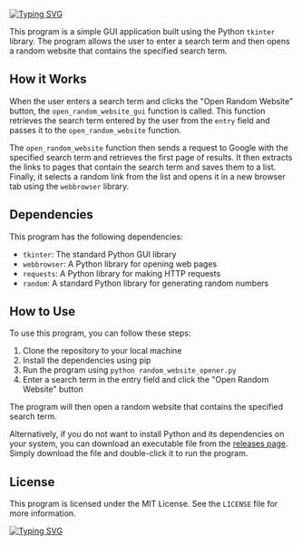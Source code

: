 [![Typing SVG](https://readme-typing-svg.demolab.com?font=Fira+Code&size=30&pause=1000&color=FF9D2B&width=900&lines=Random+Website+Opener)](https://git.io/typing-svg)

<p>This program is a simple GUI application built using the Python <code>tkinter</code> library. The program allows the user to enter a search term and then opens a random website that contains the specified search term.</p>

<h2>How it Works</h2>

<p>When the user enters a search term and clicks the "Open Random Website" button, the <code>open_random_website_gui</code> function is called. This function retrieves the search term entered by the user from the <code>entry</code> field and passes it to the <code>open_random_website</code> function.</p>

<p>The <code>open_random_website</code> function then sends a request to Google with the specified search term and retrieves the first page of results. It then extracts the links to pages that contain the search term and saves them to a list. Finally, it selects a random link from the list and opens it in a new browser tab using the <code>webbrowser</code> library.</p>

<h2>Dependencies</h2>

<p>This program has the following dependencies:</p>

<ul>
  <li><code>tkinter</code>: The standard Python GUI library</li>
  <li><code>webbrowser</code>: A Python library for opening web pages</li>
  <li><code>requests</code>: A Python library for making HTTP requests</li>
  <li><code>random</code>: A standard Python library for generating random numbers</li>
</ul>

<h2>How to Use</h2>

<p>To use this program, you can follow these steps:</p>

<ol>
  <li>Clone the repository to your local machine</li>
  <li>Install the dependencies using pip</li>
  <li>Run the program using <code>python random_website_opener.py</code></li>
  <li>Enter a search term in the entry field and click the "Open Random Website" button</li>
</ol>

<p>The program will then open a random website that contains the specified search term.</p>

<p>Alternatively, if you do not want to install Python and its dependencies on your system, you can download an executable file from the <a href="https://github.com/miceroman/random-website-opener/releases">releases page</a>. Simply download the file and double-click it to run the program.</p>

<h2>License</h2>

<p>This program is licensed under the MIT License. See the <code>LICENSE</code> file for more information.</p>

[![Typing SVG](https://readme-typing-svg.demolab.com?font=Fira+Code&pause=1000&color=FFE809&width=300&lines=pls+star+%E2%AD%90)](https://git.io/typing-svg)
